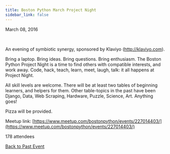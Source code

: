 ```yaml
---
title: Boston Python March Project Night
sidebar_link: false
---
```


March 08, 2016


   

An evening of symbiotic synergy, sponsored by Klaviyo (http://klaviyo.com).

Bring a laptop. Bring ideas. Bring questions. Bring enthusiasm. The Boston Python Project Night is a time to find others with compatible interests, and work away. Code, hack, teach, learn, meet, laugh, talk: it all happens at Project Night.

All skill levels are welcome. There will be at least two tables of beginning learners, and helpers for them. Other table-topics in the past have been Django, Data, Web Scraping, Hardware, Puzzle, Science, Art. Anything goes!

Pizza will be provided.


Meetup link: [https://www.meetup.com/bostonpython/events/227014403/](https://www.meetup.com/bostonpython/events/227014403/)

178 attendees

[Back to Past Event](past-events.md)